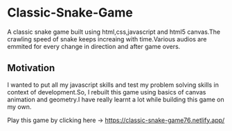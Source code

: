 # Classic-Snake-Game

A classic snake game built using html,css,javascript and html5 canvas.The crawling speed of snake keeps increaing with time.Various audios are emmited for every change in direction and after game overs.


## Motivation
I wanted to put all my javascript skills and test my problem solving skills in context of development.So, I rebuilt this game using basics of canvas animation and geometry.I have really learnt a lot while building this game on my own.


Play this game by clicking here -> https://classic-snake-game76.netlify.app/
